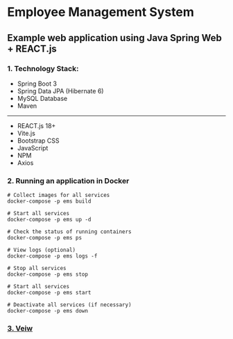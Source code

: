# Employee Management System

## Example web application using Java Spring Web + REACT.js

### 1. Technology Stack:

- Spring Boot 3
- Spring Data JPA (Hibernate 6)
- MySQL Database
- Maven

---

- REACT.js 18+
- Vite.js
- Bootstrap CSS
- JavaScript
- NPM
- Axios

### 2. Running an application in Docker

```
# Collect images for all services
docker-compose -p ems build

# Start all services
docker-compose -p ems up -d

# Check the status of running containers
docker-compose -p ems ps

# View logs (optional)
docker-compose -p ems logs -f

# Stop all services
docker-compose -p ems stop

# Start all services
docker-compose -p ems start

# Deactivate all services (if necessary)
docker-compose -p ems down
```

### [3. Veiw](http://localhost:3000/employees)